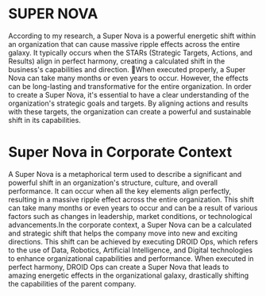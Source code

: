 # SUPER NOVA

According to my research, a Super Nova is a powerful energetic shift within an organization that can cause massive ripple effects across the entire galaxy. It typically occurs when the STARs (Strategic Targets, Actions, and Results) align in perfect harmony, creating a calculated shift in the business's capabilities and direction.
🚀When executed properly, a Super Nova can take many months or even years to occur. However, the effects can be long-lasting and transformative for the entire organization.
In order to create a Super Nova, it's essential to have a clear understanding of the organization's strategic goals and targets. By aligning actions and results with these targets, the organization can create a powerful and sustainable shift in its capabilities.

# Super Nova in Corporate Context
A Super Nova is a metaphorical term used to describe a significant and powerful shift in an organization's structure, culture, and overall performance. It can occur when all the key elements align perfectly, resulting in a massive ripple effect across the entire organization. This shift can take many months or even years to occur and can be a result of various factors such as changes in leadership, market conditions, or technological advancements.In the corporate context, a Super Nova can be a calculated and strategic shift that helps the company move into new and exciting directions. This shift can be achieved by executing DROID Ops, which refers to the use of Data, Robotics, Artificial Intelligence, and Digital technologies to enhance organizational capabilities and performance. When executed in perfect harmony, DROID Ops can create a Super Nova that leads to amazing energetic effects in the organizational galaxy, drastically shifting the capabilities of the parent company.

